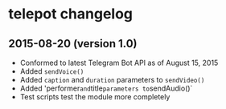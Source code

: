 # telepot changelog

## 2015-08-20 (version 1.0)

- Conformed to latest Telegram Bot API as of August 15, 2015
- Added `sendVoice()`
- Added `caption` and `duration` parameters to `sendVideo()`
- Added 'performer` and `title` parameters to `sendAudio()`
- Test scripts test the module more completely
